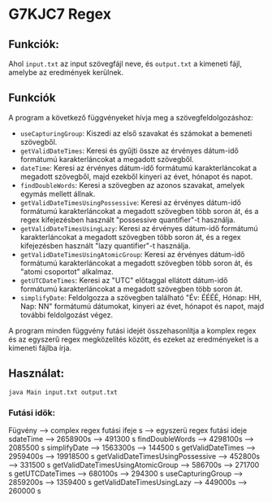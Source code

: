 # G7KJC7 Regex

## Funkciók:


Ahol `input.txt` az input szövegfájl neve, és `output.txt` a kimeneti fájl, amelybe az eredmények kerülnek.

## Funkciók

A program a következő függvényeket hívja meg a szövegfeldolgozáshoz:

- `useCapturingGroup`: Kiszedi az első szavakat és számokat a bemeneti szövegből.
- `getValidDateTimes`: Keresi és gyűjti össze az érvényes dátum-idő formátumú karakterláncokat a megadott szövegből.
- `dateTime`: Keresi az érvényes dátum-idő formátumú karakterláncokat a megadott szövegből, majd ezekből kinyeri az évet, hónapot és napot.
- `findDoubleWords`: Keresi a szövegben az azonos szavakat, amelyek egymás mellett állnak.
- `getValidDateTimesUsingPossessive`: Keresi az érvényes dátum-idő formátumú karakterláncokat a megadott szövegben több soron át, és a regex kifejezésben használt "possessive quantifier"-t használja.
- `getValidDateTimesUsingLazy`: Keresi az érvényes dátum-idő formátumú karakterláncokat a megadott szövegben több soron át, és a regex kifejezésben használt "lazy quantifier"-t használja.
- `getValidDateTimesUsingAtomicGroup`: Keresi az érvényes dátum-idő formátumú karakterláncokat a megadott szövegben több soron át, és "atomi csoportot" alkalmaz.
- `getUTCDateTimes`: Keresi az "UTC" előtaggal ellátott dátum-idő formátumú karakterláncokat a megadott szövegben több soron át.
- `simplifyDate`: Feldolgozza a szövegben található "Év: ÉÉÉÉ, Hónap: HH, Nap: NN" formátumú dátumokat, kinyeri az évet, hónapot és napot, majd további feldolgozást végez.

A program minden függvény futási idejét összehasonlítja a komplex regex és az egyszerű regex megközelítés között, és ezeket az eredményeket is a kimeneti fájlba írja.


## Használat:

`java Main input.txt output.txt`

### Futási idök:
Fügvény --> complex regex futási ifeje s --> egyszerü regex futási ideje sdateTime --> 2658900s --> 491300 s
findDoubleWords --> 4298100s --> 2085500 s
simplifyDate --> 1563300s --> 144500 s
getValidDateTimes --> 2959400s --> 19918500 s
getValidDateTimesUsingPossessive --> 452800s --> 331500 s
getValidDateTimesUsingAtomicGroup --> 586700s --> 271700 s
getUTCDateTimes --> 680100s --> 294300 s
useCapturingGroup --> 2859200s --> 1359400 s
getValidDateTimesUsingLazy --> 449000s --> 260000 s

